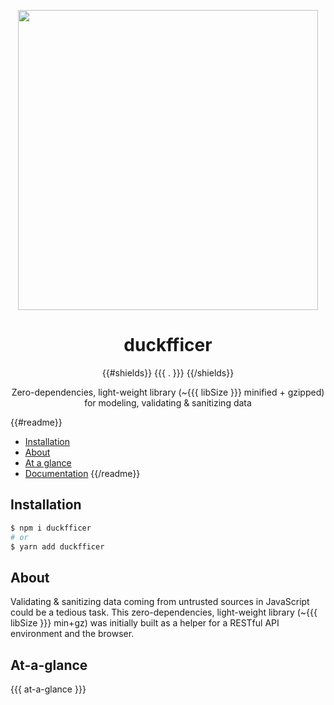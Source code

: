 <p align="center"><img align="center" width="480" src="https://repository-images.githubusercontent.com/228456718/f4767e00-61e6-11ea-964a-7b02d8dcb48f"/></p>

<div align="center"><h1 align="center">duckfficer</h1></div>

<p align="center">
{{#shields}}
{{{ . }}}
{{/shields}}
</p>

<p align="center">
Zero-dependencies, light-weight library (~{{{ libSize }}} minified + gzipped)<br>
for modeling, validating & sanitizing data
</p>

{{#readme}}
- [Installation](#installation)
- [About](#about)
- [At a glance](#at-a-glance)
- [Documentation](https://devtin.github.io/duckfficer)
{{/readme}}

## Installation

```sh
$ npm i duckfficer
# or
$ yarn add duckfficer
```

## About

Validating & sanitizing data coming from untrusted sources in JavaScript could be a tedious task. This
zero-dependencies, light-weight library (~{{{ libSize }}} min+gz) was initially built as a helper for a RESTful API
environment and the browser.

## At-a-glance

{{{ at-a-glance }}}

